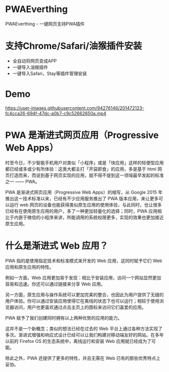 # PWAEverthing
PWAEverthing - 一键网页支持PWA插件

# 支持Chrome/Safari/油猴插件安装

- 全自动将网页变成APP
- 一键导入油猴插件
- 一键导入Safari，Stay等插件管理安装


# Demo

https://user-images.githubusercontent.com/94276146/201472123-fc4cca26-694f-47dc-a0b7-c9c52662650a.mp4


# PWA 是渐进式网页应用（Progressive Web Apps）
时至今日，不少智能手机用户对类似「小程序」或是「快应用」这样的轻便型应用都已经或多或少有所体验：这类大都主打「开袋即食」的应用，多是基于 html 网页打造而来，而说到基于网页实现的应用，就不得不提到这一领域最早发起的标准之一 —— PWA。

PWA 是渐进式网页应用（Progressive Web Apps）的缩写，从 Google 2015 年推出这一技术标准以来，已经有不少应用服务推出了 PWA 版本应用，来让更多可以运行 web 网页的设备也能获得类似原生应用的使用体验，与此同时，也让很多已经有在使用原生应用的用户，多了一种更加轻量化的选择；同时，PWA 应用相比于内嵌于微信的小程序来讲，所能调用的系统权限更多，实现的效果也更加接近原生应用。

# 什么是渐进式 Web 应用？
PWA 指的是使用指定技术和标准模式来开发的 Web 应用，这同时赋予它们 Web 应用和原生应用的特性。

例如一方面，Web 应用更加易于发现：相比于安装应用，访问一个网站显然更加容易和迅速。你还可以通过链接来分享 Web 应用。

另一方面，原生应用与操作系统可以更加完美的整合，也因此为用户提供了无缝的用户体验。你可以通过安装应用使得它在离线的状态下也可以运行；相较于使用浏览器访问，用户也更喜欢通过点击主页上的图标来访问它们喜爱的应用。

PWA 赋予了我们创建同时拥有以上两种优势的应用的能力。

这并不是一个新概念；类似的想法已经在过去的 Web 平台上通过各种方法实现了多次。渐进式增强和响应式设计已经可以让我们构建对移动端友好的网站。在多年以前的 Firefox OS 的生态系统中，离线运行和安装 Web 应用就已经成为了可能。

除此之外，PWA 还提供了更多的特性，并且无需在 Web 已有的那些优秀特点上妥协。

